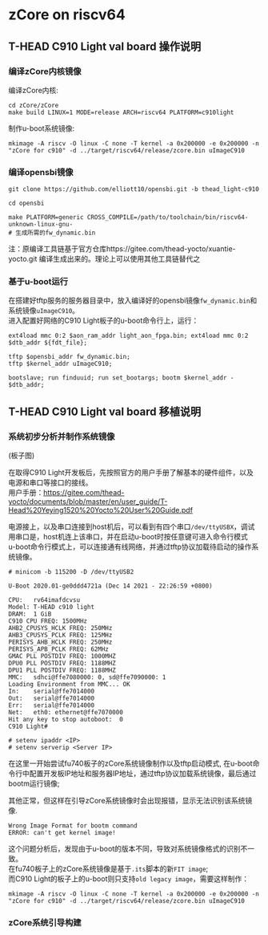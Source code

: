 # zCore on riscv64

## T-HEAD C910 Light val board 操作说明
### 编译zCore内核镜像
编译zCore内核:
```
cd zCore/zCore
make build LINUX=1 MODE=release ARCH=riscv64 PLATFORM=c910light
```

制作u-boot系统镜像:
```
mkimage -A riscv -O linux -C none -T kernel -a 0x200000 -e 0x200000 -n "zCore for c910" -d ../target/riscv64/release/zcore.bin uImageC910
```

### 编译opensbi镜像
```
git clone https://github.com/elliott10/opensbi.git -b thead_light-c910

cd opensbi

make PLATFORM=generic CROSS_COMPILE=/path/to/toolchain/bin/riscv64-unknown-linux-gnu-
# 生成所需的fw_dynamic.bin
```
注：原编译工具链基于官方仓库https://gitee.com/thead-yocto/xuantie-yocto.git 编译生成出来的。理论上可以使用其他工具链替代之

### 基于u-boot运行

在搭建好tftp服务的服务器目录中，放入编译好的opensbi镜像`fw_dynamic.bin`和系统镜像`uImageC910`。<br>
进入配置好网络的C910 Light板子的u-boot命令行上，运行：
```
ext4load mmc 0:2 $aon_ram_addr light_aon_fpga.bin; ext4load mmc 0:2 $dtb_addr ${fdt_file};

tftp $opensbi_addr fw_dynamic.bin;
tftp $kernel_addr uImageC910;

bootslave; run finduuid; run set_bootargs; bootm $kernel_addr - $dtb_addr;

```

## T-HEAD C910 Light val board 移植说明
### 系统初步分析并制作系统镜像

(板子图)

在取得C910 Light开发板后，先按照官方的用户手册了解基本的硬件组件，以及电源和串口等接口的接线。<br>
用户手册：https://gitee.com/thead-yocto/documents/blob/master/en/user_guide/T-Head%20Yeying1520%20Yocto%20User%20Guide.pdf <br>

电源接上，以及串口连接到host机后，可以看到有四个串口`/dev/ttyUSBX`，调试用串口是，host机连上该串口，并在启动u-boot时按任意键可进入命令行模式<br>
u-boot命令行模式上，可以连接通有线网络，并通过tftp协议加载待启动的操作系统镜像。<br>
```
# minicom -b 115200 -D /dev/ttyUSB2

U-Boot 2020.01-ge0ddd4721a (Dec 14 2021 - 22:26:59 +0800)

CPU:   rv64imafdcvsu
Model: T-HEAD c910 light
DRAM:  1 GiB
C910 CPU FREQ: 1500MHz
AHB2_CPUSYS_HCLK FREQ: 250MHz
AHB3_CPUSYS_PCLK FREQ: 125MHz
PERISYS_AHB_HCLK FREQ: 250MHz
PERISYS_APB_PCLK FREQ: 62MHz
GMAC PLL POSTDIV FREQ: 1000MHZ
DPU0 PLL POSTDIV FREQ: 1188MHZ
DPU1 PLL POSTDIV FREQ: 1188MHZ
MMC:   sdhci@ffe7080000: 0, sd@ffe7090000: 1
Loading Environment from MMC... OK
In:    serial@ffe7014000
Out:   serial@ffe7014000
Err:   serial@ffe7014000
Net:   eth0: ethernet@ffe7070000
Hit any key to stop autoboot:  0 
C910 Light# 

# setenv ipaddr <IP>
# setenv serverip <Server IP>

```

在这里一开始尝试fu740板子的zCore系统镜像制作以及tftp启动模式, 在u-boot命令行中配置开发板IP地址和服务器IP地址，通过tftp协议加载系统镜像，最后通过bootm运行镜像; <br>

其他正常，但这样在引导zCore系统镜像时会出现报错，显示无法识别该系统镜像.
```
Wrong Image Format for bootm command
ERROR: can't get kernel image!
```
这个问题分析后，发现由于u-boot的版本不同，导致对系统镜像格式的识别不一致。<br>
在fu740板子上的zCore系统镜像是基于`.its`脚本的新`FIT image`;<br>
而C910 Light的板子上的u-boot则只支持`old legacy image`，需要这样制作：
```
mkimage -A riscv -O linux -C none -T kernel -a 0x200000 -e 0x200000 -n "zCore for c910" -d ../target/riscv64/release/zcore.bin uImageC910

```
### zCore系统引导构建


###
